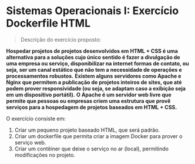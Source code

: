 # Sistemas Operacionais I: Exercício Dockerfile HTML
> Descrição do exercício proposto:

**Hospedar projetos de projetos desenvolvidos em HTML + CSS é uma alternativa para a soluções cujo único sentido é fazer a divulgação de uma empresa ou serviço, disponibilizar na internet formas de contato, ou seja, ser um canal estático que não tem a necessidade de operações e processamentos robustos.**
**Existem alguns servidores como Apache e Nginx que permitem a publicação de projetos inteiros de sites, que até podem prover responsividade (ou seja, se adaptam caso a exibição seja em um dispositivo portátil).**
**O Apache é um servidor web livre que permite que pessoas ou empresas criem uma estrutura que provê serviços para a hospedagem de projetos baseados em HTML + CSS.**

O exercício consiste em:

1) Criar um pequeno projeto baseado HTML, que será padrão.
2) Criar um dockerfile que permita criar a imagem Docker para prover o serviço web.
3) Criar um contêiner que deixe o serviço no ar (local), permitindo modificações no projeto.